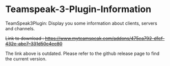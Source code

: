 # Teamspeak-3-Plugin-Information

TeamSpeak3Plugin: Display you some information about clients, servers and channels.

~~Link to download : https://www.myteamspeak.com/addons/475ea792-d1cf-432e-abe7-331d50c4ec80~~

The link above is outdated. Please refer to the github release page to find the current
version.
